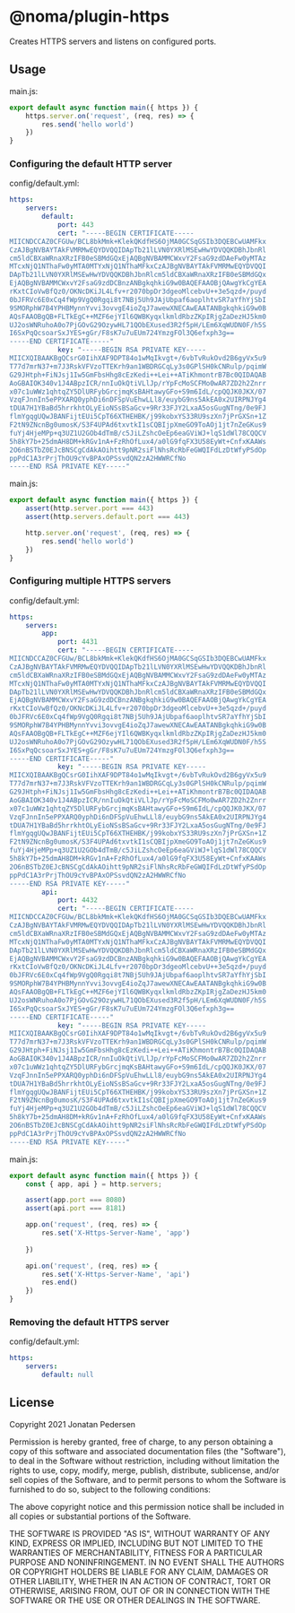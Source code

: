 # @noma/plugin-https

Creates HTTPS servers and listens on configured ports.

## Usage

main.js:

``` js
export default async function main({ https }) {
    https.server.on('request', (req, res) => {
        res.send('hello world')
    })
}
```

### Configuring the default HTTP server

config/default.yml:

``` yml
https:
    servers:
        default:
            port: 443
            cert: "-----BEGIN CERTIFICATE-----
MIICNDCCAZ0CFGUw/BCL8bkMmk+KlekQKdfHS6OjMA0GCSqGSIb3DQEBCwUAMFkx
CzAJBgNVBAYTAkFVMRMwEQYDVQQIDApTb21lLVN0YXRlMSEwHwYDVQQKDBhJbnRl
cm5ldCBXaWRnaXRzIFB0eSBMdGQxEjAQBgNVBAMMCWxvY2FsaG9zdDAeFw0yMTAz
MTcxNjQ1NThaFw0yMTA0MTYxNjQ1NThaMFkxCzAJBgNVBAYTAkFVMRMwEQYDVQQI
DApTb21lLVN0YXRlMSEwHwYDVQQKDBhJbnRlcm5ldCBXaWRnaXRzIFB0eSBMdGQx
EjAQBgNVBAMMCWxvY2FsaG9zdDCBnzANBgkqhkiG9w0BAQEFAAOBjQAwgYkCgYEA
rKxtCIoVwBfQz0/OKNcDKiJL4Lfv+r2070bpDr3dgeoMlcebvU++3e5qzd+/puyd
0bJFRVc6E0xCq4fWp9VgQ0Rgqi8t7NBj5Uh9JAjUbpaf6aoplhtvSR7aYfhYjSbI
9SMORphW7B4YPHBMynnYvvi3ovvgE4ioZqJ7awewXNECAwEAATANBgkqhkiG9w0B
AQsFAAOBgQB+FLTkEgC++MZF6ejYIl6QWBKyqxlkmldRbzZKpIRjgZaDezHJ5km0
UJ2osWNRuhoA0o7PjGOvG29OzywHL71QObEXused3R2f5pH/LEm6XqWUDN0F/h5S
I6SxPqQcsoarSxJYES+gGr/F8sK7u7uEUm724YmzgFOl3Q6efxph3g==
-----END CERTIFICATE-----"
            key: "-----BEGIN RSA PRIVATE KEY-----
MIICXQIBAAKBgQCsrG0IihXAF9DPT84o1wMqIkvgt+/6vbTvRukOvd2B6gyVx5u9
T77d7mrN37+m7J3RskVFVzoTTEKrh9an1WBDRGCqLy3s0GPlSH0kCNRulp/pqimW
G29JHtph+FiNJsj1Iw5GmFbsHhg8cEzKedi++Lei++ATiKhmontrB7Bc0QIDAQAB
AoGBAIOK340v1J4ABpzICR/nnIuOkQtiVLlJp/rYpFcMoSCFMo0wAR7ZD2h2Znrr
x07c1uWWz1qhtqZY5DlURFybGrcjmqKsBAHtawyGFo+S9m6IdL/cpQQJK0JKX/07
VzqFJnnIn5ePPXARQ0yphDi6nDFSpVuEhwLLl8/euybG9ns5AkEA0x2UIRPNJYg4
tDUA7H1YBaBd5hrrkhtOLyEioNSsBSaGcv+9Rr33FJY2LxaA5osGugNTng/0e9FJ
flmYgqgUQwJBANFijtEUi5CpT66XTHEHBK/j99kobxYS33RU9szXn7jPrGXSn+1Z
F2tN9ZNcnBg0umosK/S3F4UPAd6txvtkI1sCQBIjpXmeGO9ToAOj1jt7nZeGKus9
fuYj4HjeMPp+q3UZ1U2GOb4dTmB/c5JiLZshcOeEp6eaGViWJ+lqS1dWl78CQQCV
5h8kY7b+25dmAH8DM+kRGv1nA+FzRhOfLux4/a0lG9fqFX3U58EyWt+CnfxKAAWs
2O6nBSTbZ0EJcBNSCgCdAkAOihtt9pNR2siFlNhsRcRbFeGWQIFdLzDtWfyPSdOp
ppPdC1A3rPrjThOU9cYvBPAxOPSsvdQN2zA2HWWRCfNo
-----END RSA PRIVATE KEY-----"
```

main.js:

``` js
export default async function main({ https }) {
    assert(http.server.port === 443)
    assert(http.servers.default.port === 443)

    http.server.on('request', (req, res) => {
        res.send('hello world')
    })
}
```

### Configuring multiple HTTPS servers

config/default.yml:

``` yml
https:
    servers:
        app:
            port: 4431
            cert: "-----BEGIN CERTIFICATE-----
MIICNDCCAZ0CFGUw/BCL8bkMmk+KlekQKdfHS6OjMA0GCSqGSIb3DQEBCwUAMFkx
CzAJBgNVBAYTAkFVMRMwEQYDVQQIDApTb21lLVN0YXRlMSEwHwYDVQQKDBhJbnRl
cm5ldCBXaWRnaXRzIFB0eSBMdGQxEjAQBgNVBAMMCWxvY2FsaG9zdDAeFw0yMTAz
MTcxNjQ1NThaFw0yMTA0MTYxNjQ1NThaMFkxCzAJBgNVBAYTAkFVMRMwEQYDVQQI
DApTb21lLVN0YXRlMSEwHwYDVQQKDBhJbnRlcm5ldCBXaWRnaXRzIFB0eSBMdGQx
EjAQBgNVBAMMCWxvY2FsaG9zdDCBnzANBgkqhkiG9w0BAQEFAAOBjQAwgYkCgYEA
rKxtCIoVwBfQz0/OKNcDKiJL4Lfv+r2070bpDr3dgeoMlcebvU++3e5qzd+/puyd
0bJFRVc6E0xCq4fWp9VgQ0Rgqi8t7NBj5Uh9JAjUbpaf6aoplhtvSR7aYfhYjSbI
9SMORphW7B4YPHBMynnYvvi3ovvgE4ioZqJ7awewXNECAwEAATANBgkqhkiG9w0B
AQsFAAOBgQB+FLTkEgC++MZF6ejYIl6QWBKyqxlkmldRbzZKpIRjgZaDezHJ5km0
UJ2osWNRuhoA0o7PjGOvG29OzywHL71QObEXused3R2f5pH/LEm6XqWUDN0F/h5S
I6SxPqQcsoarSxJYES+gGr/F8sK7u7uEUm724YmzgFOl3Q6efxph3g==
-----END CERTIFICATE-----"
            key: "-----BEGIN RSA PRIVATE KEY-----
MIICXQIBAAKBgQCsrG0IihXAF9DPT84o1wMqIkvgt+/6vbTvRukOvd2B6gyVx5u9
T77d7mrN37+m7J3RskVFVzoTTEKrh9an1WBDRGCqLy3s0GPlSH0kCNRulp/pqimW
G29JHtph+FiNJsj1Iw5GmFbsHhg8cEzKedi++Lei++ATiKhmontrB7Bc0QIDAQAB
AoGBAIOK340v1J4ABpzICR/nnIuOkQtiVLlJp/rYpFcMoSCFMo0wAR7ZD2h2Znrr
x07c1uWWz1qhtqZY5DlURFybGrcjmqKsBAHtawyGFo+S9m6IdL/cpQQJK0JKX/07
VzqFJnnIn5ePPXARQ0yphDi6nDFSpVuEhwLLl8/euybG9ns5AkEA0x2UIRPNJYg4
tDUA7H1YBaBd5hrrkhtOLyEioNSsBSaGcv+9Rr33FJY2LxaA5osGugNTng/0e9FJ
flmYgqgUQwJBANFijtEUi5CpT66XTHEHBK/j99kobxYS33RU9szXn7jPrGXSn+1Z
F2tN9ZNcnBg0umosK/S3F4UPAd6txvtkI1sCQBIjpXmeGO9ToAOj1jt7nZeGKus9
fuYj4HjeMPp+q3UZ1U2GOb4dTmB/c5JiLZshcOeEp6eaGViWJ+lqS1dWl78CQQCV
5h8kY7b+25dmAH8DM+kRGv1nA+FzRhOfLux4/a0lG9fqFX3U58EyWt+CnfxKAAWs
2O6nBSTbZ0EJcBNSCgCdAkAOihtt9pNR2siFlNhsRcRbFeGWQIFdLzDtWfyPSdOp
ppPdC1A3rPrjThOU9cYvBPAxOPSsvdQN2zA2HWWRCfNo
-----END RSA PRIVATE KEY-----"
        api:
            port: 4432
            cert: "-----BEGIN CERTIFICATE-----
MIICNDCCAZ0CFGUw/BCL8bkMmk+KlekQKdfHS6OjMA0GCSqGSIb3DQEBCwUAMFkx
CzAJBgNVBAYTAkFVMRMwEQYDVQQIDApTb21lLVN0YXRlMSEwHwYDVQQKDBhJbnRl
cm5ldCBXaWRnaXRzIFB0eSBMdGQxEjAQBgNVBAMMCWxvY2FsaG9zdDAeFw0yMTAz
MTcxNjQ1NThaFw0yMTA0MTYxNjQ1NThaMFkxCzAJBgNVBAYTAkFVMRMwEQYDVQQI
DApTb21lLVN0YXRlMSEwHwYDVQQKDBhJbnRlcm5ldCBXaWRnaXRzIFB0eSBMdGQx
EjAQBgNVBAMMCWxvY2FsaG9zdDCBnzANBgkqhkiG9w0BAQEFAAOBjQAwgYkCgYEA
rKxtCIoVwBfQz0/OKNcDKiJL4Lfv+r2070bpDr3dgeoMlcebvU++3e5qzd+/puyd
0bJFRVc6E0xCq4fWp9VgQ0Rgqi8t7NBj5Uh9JAjUbpaf6aoplhtvSR7aYfhYjSbI
9SMORphW7B4YPHBMynnYvvi3ovvgE4ioZqJ7awewXNECAwEAATANBgkqhkiG9w0B
AQsFAAOBgQB+FLTkEgC++MZF6ejYIl6QWBKyqxlkmldRbzZKpIRjgZaDezHJ5km0
UJ2osWNRuhoA0o7PjGOvG29OzywHL71QObEXused3R2f5pH/LEm6XqWUDN0F/h5S
I6SxPqQcsoarSxJYES+gGr/F8sK7u7uEUm724YmzgFOl3Q6efxph3g==
-----END CERTIFICATE-----"
            key: "-----BEGIN RSA PRIVATE KEY-----
MIICXQIBAAKBgQCsrG0IihXAF9DPT84o1wMqIkvgt+/6vbTvRukOvd2B6gyVx5u9
T77d7mrN37+m7J3RskVFVzoTTEKrh9an1WBDRGCqLy3s0GPlSH0kCNRulp/pqimW
G29JHtph+FiNJsj1Iw5GmFbsHhg8cEzKedi++Lei++ATiKhmontrB7Bc0QIDAQAB
AoGBAIOK340v1J4ABpzICR/nnIuOkQtiVLlJp/rYpFcMoSCFMo0wAR7ZD2h2Znrr
x07c1uWWz1qhtqZY5DlURFybGrcjmqKsBAHtawyGFo+S9m6IdL/cpQQJK0JKX/07
VzqFJnnIn5ePPXARQ0yphDi6nDFSpVuEhwLLl8/euybG9ns5AkEA0x2UIRPNJYg4
tDUA7H1YBaBd5hrrkhtOLyEioNSsBSaGcv+9Rr33FJY2LxaA5osGugNTng/0e9FJ
flmYgqgUQwJBANFijtEUi5CpT66XTHEHBK/j99kobxYS33RU9szXn7jPrGXSn+1Z
F2tN9ZNcnBg0umosK/S3F4UPAd6txvtkI1sCQBIjpXmeGO9ToAOj1jt7nZeGKus9
fuYj4HjeMPp+q3UZ1U2GOb4dTmB/c5JiLZshcOeEp6eaGViWJ+lqS1dWl78CQQCV
5h8kY7b+25dmAH8DM+kRGv1nA+FzRhOfLux4/a0lG9fqFX3U58EyWt+CnfxKAAWs
2O6nBSTbZ0EJcBNSCgCdAkAOihtt9pNR2siFlNhsRcRbFeGWQIFdLzDtWfyPSdOp
ppPdC1A3rPrjThOU9cYvBPAxOPSsvdQN2zA2HWWRCfNo
-----END RSA PRIVATE KEY-----"
```

main.js:

``` js
export default async function main({ https }) {
    const { app, api } = http.servers;

    assert(app.port === 8080)
    assert(api.port === 8181)

    app.on('request', (req, res) => {
        res.set('X-Https-Server-Name', 'app')
        
    })

    api.on('request', (req, res) => {
        res.set('X-Https-Server-Name', 'api')
        res.end()
    })
}
```

### Removing the default HTTPS server

config/default.yml:

``` yml
https:
    servers:
        default: null
```

## License

Copyright 2021 Jonatan Pedersen 

Permission is hereby granted, free of charge, to any person obtaining a copy of this software and associated documentation files (the "Software"), to deal in the Software without restriction, including without limitation the rights to use, copy, modify, merge, publish, distribute, sublicense, and/or sell copies of the Software, and to permit persons to whom the Software is furnished to do so, subject to the following conditions:

The above copyright notice and this permission notice shall be included in all copies or substantial portions of the Software.

THE SOFTWARE IS PROVIDED "AS IS", WITHOUT WARRANTY OF ANY KIND, EXPRESS OR IMPLIED, INCLUDING BUT NOT LIMITED TO THE WARRANTIES OF MERCHANTABILITY, FITNESS FOR A PARTICULAR PURPOSE AND NONINFRINGEMENT. IN NO EVENT SHALL THE AUTHORS OR COPYRIGHT HOLDERS BE LIABLE FOR ANY CLAIM, DAMAGES OR OTHER LIABILITY, WHETHER IN AN ACTION OF CONTRACT, TORT OR OTHERWISE, ARISING FROM, OUT OF OR IN CONNECTION WITH THE SOFTWARE OR THE USE OR OTHER DEALINGS IN THE SOFTWARE.
